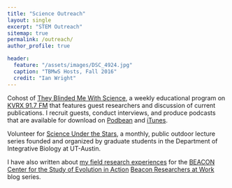 ```yaml
---
title: "Science Outreach"
layout: single
excerpt: "STEM Outreach"
sitemap: true
permalink: /outreach/
author_profile: true

header:
  feature: "/assets/images/DSC_4924.jpg"
  caption: "TBMwS Hosts, Fall 2016"
  credit: "Ian Wright"
---
```


Cohost of [They Blinded Me With Science](https://www.facebook.com/tbmwskvrx), a weekly educational program on [KVRX 91.7 FM](http://kvrx.org/) that features guest researchers and discussion of current publications. I recruit guests, conduct interviews, and produce podcasts that are available for download on [Podbean](http://tbmws.podbean.com/) and [iTunes](https://itunes.apple.com/us/podcast/they-blinded-me-with-science/id908731079?mt=2). 

Volunteer for [Science Under the Stars](https://scienceunderthestars.org/), a monthly, public outdoor lecture series founded and organized by graduate students in the Department of Integrative Biology at UT-Austin.

I have also written about [my field research experiences](https://www3.beacon-center.org/blog/2016/03/14/how-lemur-social-networks-shape-microbial-transmission/) for the [BEACON Center for the Study of Evolution in Action](https://www3.beacon-center.org/) [Beacon Researchers at Work](https://www3.beacon-center.org/blog/category/beacon-researchers-at-work/) blog series. 
